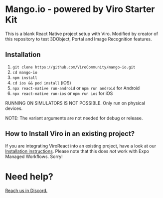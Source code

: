 # Mango.io - powered by Viro Starter Kit

This is a blank React Native project setup with Viro.
Modified by creator of this repository to test 3DObject, Portal and Image Recognition features.

## Installation

1. `git clone https://github.com/ViroCommunity/mango-io.git`
2. `cd mango-io`
3. `npm install`
4. `cd ios && pod install` (iOS)
5. `npx react-native run-android` or `npm run android` for Android
6. `npx react-native run-ios` or `npm run ios` for iOS

RUNNING ON SIMULATORS IS NOT POSSIBLE. Only run on physical devices.

NOTE: The variant arguments are not needed for debug or release.

## How to Install Viro in an existing project?

If you are integrating ViroReact into an existing project, have a look at our [Installation instructions](https://github.com/ViroCommunity/viro/blob/main/readmes/INSTALL.md). Please note that this does _not_ work with Expo Managed Workflows. Sorry!

# Need help?
[Reach us in Discord.](https://discord.gg/YfxDBGTxvG)
